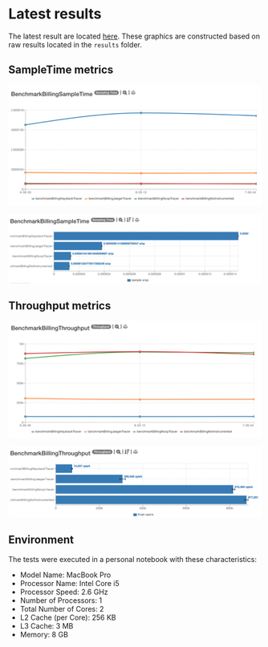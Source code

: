 # Latest results

The latest result are located [here](http://jmh.morethan.io/?sources=https://raw.githubusercontent.com/gsoria/opentracing-java-benchmark/master/opentracing-benchmark-spring-boot/results/jmh-2019-03-25-16-36-30.json,https://raw.githubusercontent.com/gsoria/opentracing-java-benchmark/master/opentracing-benchmark-spring-boot/results/jmh-2019-03-25-16-53-12.json,https://raw.githubusercontent.com/gsoria/opentracing-java-benchmark/master/opentracing-benchmark-spring-boot/results/jmh-2019-03-25-17-26-54.json&topBar=Opentracing%20spring%20boot).
These graphics are constructed based on raw results located in the ``results`` folder.

## SampleTime metrics

![BenchmarkBillingSampleTime-1](results-imgs/BenchmarkBillingSampleTime.1.png)

![BenchmarkBillingSampleTime-2](results-imgs/BenchmarkBillingSampleTime.2.png)

## Throughput metrics

![BenchmarkBillingThroughput-1](results-imgs/BenchmarkBillingThroughput.1.png)

![BenchmarkBillingThroughput-2](results-imgs/BenchmarkBillingThroughput.2.png)


## Environment
The tests were executed in a personal notebook with these characteristics:

- Model Name:	MacBook Pro
- Processor Name:	Intel Core i5
- Processor Speed:	2.6 GHz
- Number of Processors:	1
- Total Number of Cores:	2
- L2 Cache (per Core):	256 KB
- L3 Cache:	3 MB
- Memory:	8 GB

